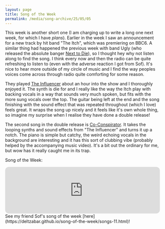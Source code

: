 ```yaml
---
layout: page
title: Song of the Week
permalink: /media/song-archive/25/05/05
---
```


This week is another short one (I am charging up to write a long one next week, for which I have *plans*). Earlier in the week I saw an announcement for a new track by hit band "The Itch", which was premiering on BBC6. A similar thing had happened the previous week with band Ugly (who released the absolute banger [Next to Die](https://open.spotify.com/track/3k6iUhaXZKHQnnLqcGsNps?si=d10c2d2c820c4dfe)), so I thought hey why not listen along to find the song. I think every now and then the radio can be quite refreshing to listen to (even with the adverse reaction I got from Sof). It's nice to hear more outside of my circle of music and I find the way peoples voices come across through radio quite comforting for some reason.

They played [The Influencer](https://open.spotify.com/track/3RmfInL24wjZfWr6MNohKs?si=5c2d3b7376894ba2) about an hour into the show and I thoroughly enjoyed it. The synth is die for and I really like the way the Itch play with backing vocals in a way that sounds very much spoken, but fits with the more sung vocals over the top. The guitar being left at the end and the song finishing with the sound effect that was repeated throughout (which I love) feels great. It wraps the song up nicely and it feels like it's own whole thing, so imagine my surprise when I realise they have done a double release!

The second song in the double release is [Co-Conspirator](https://open.spotify.com/track/0E7wCSaSGza9HA7mQNVzvL?si=4b00c8706f694784). It takes the looping synths and sound effects from "The Influencer" and turns it up a notch. The piano is simple but catchy, the weird echoing vocals in the background are interesting and it has this sort of clubbing vibe (probably helped by the accompanying music video). It's a bit out the ordinary for me, but wow has it really caught me in its trap.

Song of the Week:

<iframe style="border-radius:12px" src="https://open.spotify.com/embed/track/0E7wCSaSGza9HA7mQNVzvL?utm_source=generator" width="100%" height="152" frameBorder="0" allowfullscreen="" allow="autoplay; clipboard-write; encrypted-media; fullscreen; picture-in-picture" loading="lazy"></iframe>

<br>
See my friend Sof's song of the week [here](https://deltzabar.github.io/song-of-the-week/songs-11.html)!
